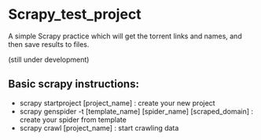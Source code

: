 Scrapy_test_project
===================

A simple Scrapy practice which will get the torrent links and names, and then save results to files.

(still under development)

## Basic scrapy instructions:

* scrapy startproject [project_name] : create your new project
* scrapy genspider -t [template_name] [spider_name] [scraped_domain] : create your spider from template
* scrapy crawl [project_name] : start crawling data
